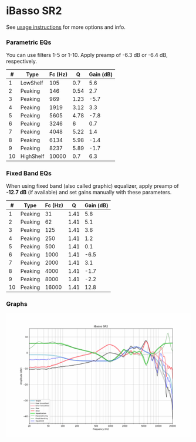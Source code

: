 # iBasso SR2
See [usage instructions](https://github.com/jaakkopasanen/AutoEq#usage) for more options and info.

### Parametric EQs
You can use filters 1-5 or 1-10. Apply preamp of -6.3 dB or -6.4 dB, respectively.

|   # | Type      |   Fc (Hz) |    Q |   Gain (dB) |
|-----|-----------|-----------|------|-------------|
|   1 | LowShelf  |       105 | 0.7  |         5.6 |
|   2 | Peaking   |       146 | 0.54 |         2.7 |
|   3 | Peaking   |       969 | 1.23 |        -5.7 |
|   4 | Peaking   |      1919 | 3.12 |         3.3 |
|   5 | Peaking   |      5605 | 4.78 |        -7.8 |
|   6 | Peaking   |      3246 | 6    |         0.7 |
|   7 | Peaking   |      4048 | 5.22 |         1.4 |
|   8 | Peaking   |      6134 | 5.98 |        -1.4 |
|   9 | Peaking   |      8237 | 5.89 |        -1.7 |
|  10 | HighShelf |     10000 | 0.7  |         6.3 |

### Fixed Band EQs
When using fixed band (also called graphic) equalizer, apply preamp of **-12.7 dB** (if available) and set gains manually with these parameters.

|   # | Type    |   Fc (Hz) |    Q |   Gain (dB) |
|-----|---------|-----------|------|-------------|
|   1 | Peaking |        31 | 1.41 |         5.8 |
|   2 | Peaking |        62 | 1.41 |         5.1 |
|   3 | Peaking |       125 | 1.41 |         3.6 |
|   4 | Peaking |       250 | 1.41 |         1.2 |
|   5 | Peaking |       500 | 1.41 |         0.1 |
|   6 | Peaking |      1000 | 1.41 |        -6.5 |
|   7 | Peaking |      2000 | 1.41 |         3.1 |
|   8 | Peaking |      4000 | 1.41 |        -1.7 |
|   9 | Peaking |      8000 | 1.41 |        -2.2 |
|  10 | Peaking |     16000 | 1.41 |        12.8 |

### Graphs
![](./iBasso%20SR2.png)
